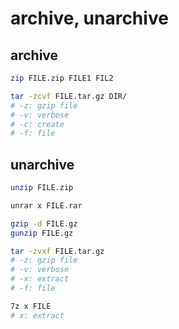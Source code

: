 # archive, unarchive

## archive

```bash
zip FILE.zip FILE1 FIL2

tar -zcvf FILE.tar.gz DIR/
# -z: gzip file
# -v: verbose
# -c: create
# -f: file
```

## unarchive

```bash
unzip FILE.zip

unrar x FILE.rar

gzip -d FILE.gz
gunzip FILE.gz

tar -zvxf FILE.tar.gz
# -z: gzip file
# -v: verbose
# -x: extract
# -f: file

7z x FILE
# x: extract
```

